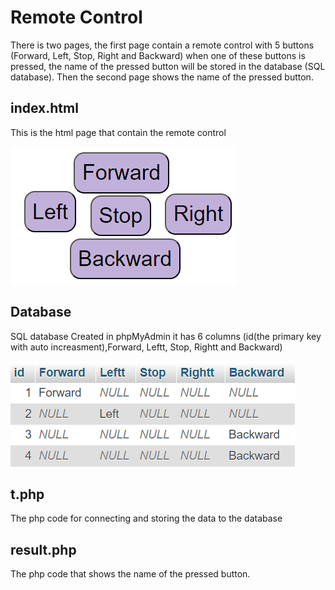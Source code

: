 # Remote Control 

There is two pages, the first page contain a remote control with 5 buttons (Forward, Left, Stop, Right and Backward) when one of these buttons is pressed, the name of the pressed button will be stored in the database (SQL database).
Then the second page shows the name of the pressed button.

## index.html 

This is the html page that contain the remote control

![Alt text](Remote_control.png)

## Database

SQL database Created in phpMyAdmin
it has 6 columns (id(the primary key with auto increasment),Forward, Leftt, Stop, Rightt and Backward)

![Alt text](Database.png)

## t.php

The php code for connecting and storing the data to the database

## result.php

The php code that shows the name of the pressed button.




